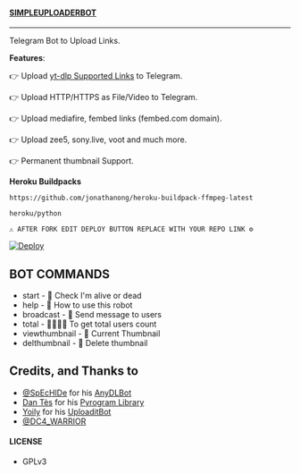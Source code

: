 #### [SIMPLEUPLOADERBOT](https://t.me/SimpleUploaderBot)
---

Telegram Bot to Upload Links.

**Features**:

👉 Upload [yt-dlp Supported Links](https://ytdl-org.github.io/youtube-dl/supportedsites.html) to Telegram.

👉 Upload HTTP/HTTPS as File/Video to Telegram.

👉 Upload mediafire, fembed links (fembed.com domain).

👉 Upload zee5, sony.live, voot and much more.

👉 Permanent thumbnail Support.

**Heroku Buildpacks**
```
https://github.com/jonathanong/heroku-buildpack-ffmpeg-latest
```
```
heroku/python
```

```
⚠️ AFTER FORK EDIT DEPLOY BUTTON REPLACE WITH YOUR REPO LINK ⚙️
```

[![Deploy](https://www.herokucdn.com/deploy/button.svg)](https://dashboard.heroku.com/new?template=https://github.com/maltexade1/SimpleUploaderBot)

## BOT COMMANDS

* start - 👻 Check I'm alive or dead
* help - 📝 How to use this robot
* broadcast - 💌 Send message to users
* total - 👨‍👨‍👦‍👦 To get total users count
* viewthumbnail - 🌌 Current Thumbnail
* delthumbnail - 🎇 Delete thumbnail

## Credits, and Thanks to

* [@SpEcHlDe](https://t.me/ThankTelegram) for his [AnyDLBot](https://telegram.dog/AnyDLBot)
* [Dan Tès](https://t.me/haskell) for his [Pyrogram Library](https://github.com/pyrogram/pyrogram)
* [Yoily](https://t.me/YoilyL) for his [UploaditBot](https://telegram.dog/UploaditBot)
* [@DC4_WARRIOR](https://t.me/Space_X_bots)
#### LICENSE
- GPLv3
